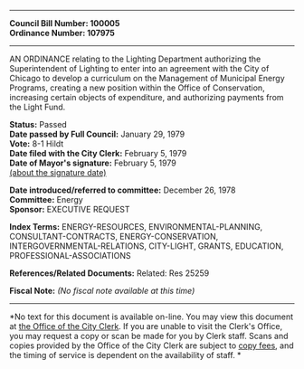 * * * * *  
  
**Council Bill Number: [](#h0)[](#h2)100005**   
**Ordinance Number: 107975**  
  
* * * * *  
  
AN ORDINANCE relating to the Lighting Department authorizing the Superintendent of Lighting to enter into an agreement with the City of Chicago to develop a curriculum on the Management of Municipal Energy Programs, creating a new position within the Office of Conservation, increasing certain objects of expenditure, and authorizing payments from the Light Fund.  
  
**Status:** Passed   
**Date passed by Full Council:** January 29, 1979   
**Vote:** 8-1 Hildt   
**Date filed with the City Clerk:** February 5, 1979   
**Date of Mayor's signature:** February 5, 1979   
[(about the signature date)](/~public/approvaldate.htm)   
  
  
**Date introduced/referred to committee:** December 26, 1978   
**Committee:** Energy   
**Sponsor:** EXECUTIVE REQUEST   
  
**Index Terms:** ENERGY-RESOURCES, ENVIRONMENTAL-PLANNING, CONSULTANT-CONTRACTS, ENERGY-CONSERVATION, INTERGOVERNMENTAL-RELATIONS, CITY-LIGHT, GRANTS, EDUCATION, PROFESSIONAL-ASSOCIATIONS  
  
**References/Related Documents:** Related: Res 25259  
  
**Fiscal Note:** *(No fiscal note available at this time)*  
  
* * * * *  
  
*No text for this document is available on-line. You may view this document at [the Office of the City Clerk](http://www.seattle.gov/leg/clerk/contactUs.htm). If you are unable to visit the Clerk's Office, you may request a copy or scan be made for you by Clerk staff. Scans and copies provided by the Office of the City Clerk are subject to [copy fees](http://clerk.seattle.gov/~public/clerkfees.htm), and the timing of service is dependent on the availability of staff. *  
  
  
